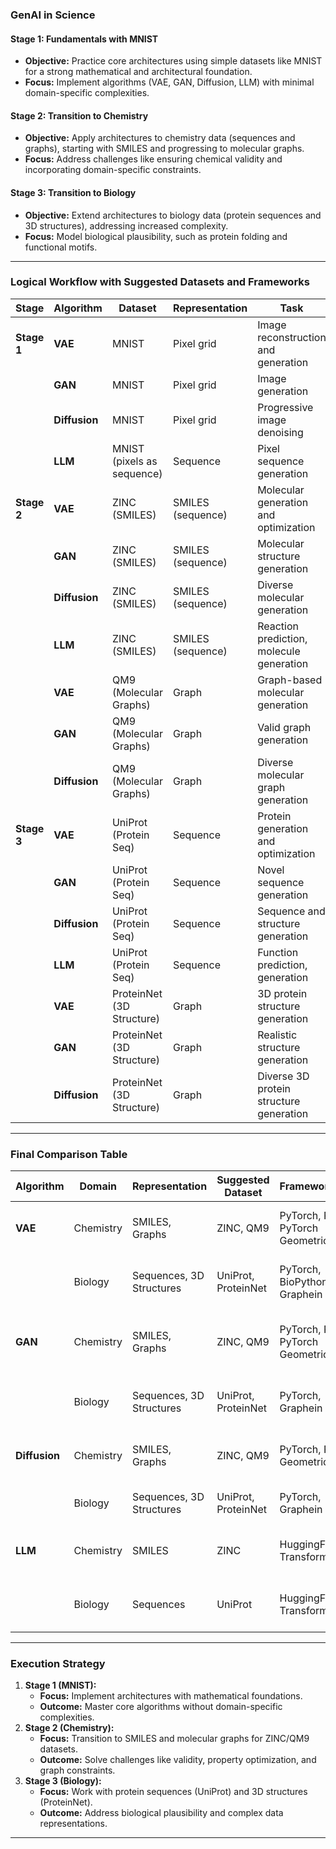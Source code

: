 ### **GenAI in Science**

#### **Stage 1: Fundamentals with MNIST**

*   **Objective:** Practice core architectures using simple datasets like MNIST for a strong mathematical and architectural foundation.
*   **Focus:** Implement algorithms (VAE, GAN, Diffusion, LLM) with minimal domain-specific complexities.

#### **Stage 2: Transition to Chemistry**

*   **Objective:** Apply architectures to chemistry data (sequences and graphs), starting with SMILES and progressing to molecular graphs.
*   **Focus:** Address challenges like ensuring chemical validity and incorporating domain-specific constraints.

#### **Stage 3: Transition to Biology**

*   **Objective:** Extend architectures to biology data (protein sequences and 3D structures), addressing increased complexity.
*   **Focus:** Model biological plausibility, such as protein folding and functional motifs.

---

### **Logical Workflow with Suggested Datasets and Frameworks**

| **Stage** | **Algorithm** | **Dataset** | **Representation** | **Task** | **Framework/Tools** |
| --- | --- | --- | --- | --- | --- |
| **Stage 1** | **VAE** | MNIST | Pixel grid | Image reconstruction and generation | PyTorch |
|  | **GAN** | MNIST | Pixel grid | Image generation | PyTorch |
|  | **Diffusion** | MNIST | Pixel grid | Progressive image denoising | PyTorch |
|  | **LLM** | MNIST (pixels as sequence) | Sequence | Pixel sequence generation | PyTorch/Transformers |
| **Stage 2** | **VAE** | ZINC (SMILES) | SMILES (sequence) | Molecular generation and optimization | PyTorch, RDKit |
|  | **GAN** | ZINC (SMILES) | SMILES (sequence) | Molecular structure generation | PyTorch, RDKit |
|  | **Diffusion** | ZINC (SMILES) | SMILES (sequence) | Diverse molecular generation | PyTorch |
|  | **LLM** | ZINC (SMILES) | SMILES (sequence) | Reaction prediction, molecule generation | HuggingFace Transformers, PyTorch |
|  | **VAE** | QM9 (Molecular Graphs) | Graph | Graph-based molecular generation | PyTorch Geometric, RDKit |
|  | **GAN** | QM9 (Molecular Graphs) | Graph | Valid graph generation | PyTorch Geometric, RDKit |
|  | **Diffusion** | QM9 (Molecular Graphs) | Graph | Diverse molecular graph generation | PyTorch Geometric |
| **Stage 3** | **VAE** | UniProt (Protein Seq) | Sequence | Protein generation and optimization | PyTorch, BioPython |
|  | **GAN** | UniProt (Protein Seq) | Sequence | Novel sequence generation | PyTorch |
|  | **Diffusion** | UniProt (Protein Seq) | Sequence | Sequence and structure generation | PyTorch |
|  | **LLM** | UniProt (Protein Seq) | Sequence | Function prediction, generation | HuggingFace Transformers, PyTorch |
|  | **VAE** | ProteinNet (3D Structure) | Graph | 3D protein structure generation | PyTorch Geometric, Graphein |
|  | **GAN** | ProteinNet (3D Structure) | Graph | Realistic structure generation | PyTorch Geometric, Graphein |
|  | **Diffusion** | ProteinNet (3D Structure) | Graph | Diverse 3D protein structure generation | PyTorch Geometric, Graphein |

---

### **Final Comparison Table**

| **Algorithm** | **Domain** | **Representation** | **Suggested Dataset** | **Framework/Tools** | **Strengths** | **Challenges** |
| --- | --- | --- | --- | --- | --- | --- |
| **VAE** | Chemistry | SMILES, Graphs | ZINC, QM9 | PyTorch, RDKit, PyTorch Geometric | Smooth latent space, property optimization. | Balancing reconstruction and property constraints. |
|  | Biology | Sequences, 3D Structures | UniProt, ProteinNet | PyTorch, BioPython, Graphein | Interpretable latent representations. | Encoding complex structures accurately. |
| **GAN** | Chemistry | SMILES, Graphs | ZINC, QM9 | PyTorch, RDKit, PyTorch Geometric | High-quality and realistic outputs. | Mode collapse, ensuring validity and diversity. |
|  | Biology | Sequences, 3D Structures | UniProt, ProteinNet | PyTorch, Graphein | Generates biologically plausible sequences/structures. | Hard to enforce biological rules. |
| **Diffusion** | Chemistry | SMILES, Graphs | ZINC, QM9 | PyTorch, PyTorch Geometric | Diverse outputs, handles complex distributions. | High computational cost, domain adaptation. |
|  | Biology | Sequences, 3D Structures | UniProt, ProteinNet | PyTorch, Graphein | Cutting-edge for 3D generation. | Handling 3D constraints efficiently. |
| **LLM** | Chemistry | SMILES | ZINC | HuggingFace Transformers | Sequence-based generative tasks. | Pretraining and fine-tuning require resources. |
|  | Biology | Sequences | UniProt | HuggingFace Transformers | Captures functional motifs, context-dependent. | Requires large-scale data for high accuracy. |

---

### **Execution Strategy**

1.  **Stage 1 (MNIST):**
    *   **Focus:** Implement architectures with mathematical foundations.
    *   **Outcome:** Master core algorithms without domain-specific complexities.
2.  **Stage 2 (Chemistry):**
    *   **Focus:** Transition to SMILES and molecular graphs for ZINC/QM9 datasets.
    *   **Outcome:** Solve challenges like validity, property optimization, and graph constraints.
3.  **Stage 3 (Biology):**
    *   **Focus:** Work with protein sequences (UniProt) and 3D structures (ProteinNet).
    *   **Outcome:** Address biological plausibility and complex data representations.

---
